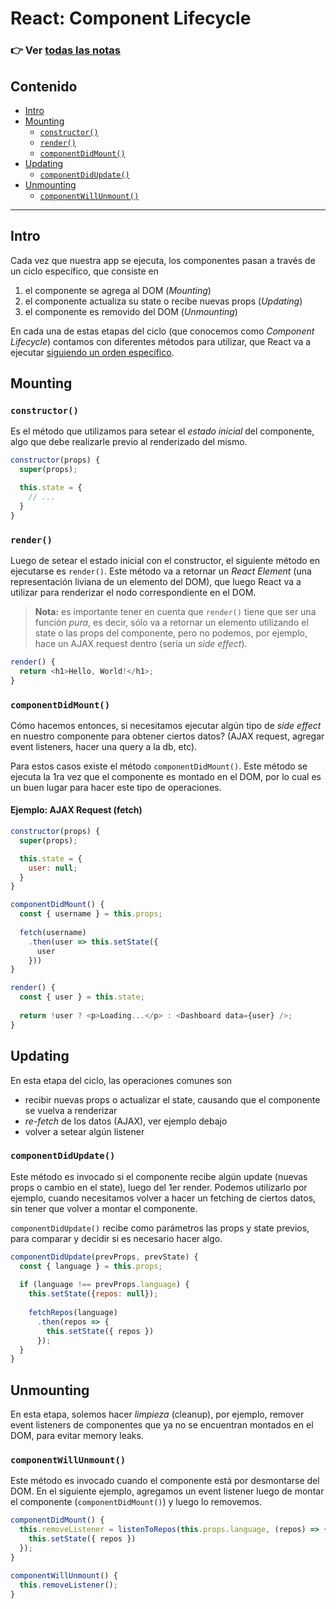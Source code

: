 # React: Component Lifecycle

### 👉 Ver [todas las notas](https://github.com/undefinedschool/notes)

## Contenido

- [Intro](https://github.com/undefinedschool/notes-react-component-lifecycle/#intro)
- [Mounting](https://github.com/undefinedschool/notes-react-component-lifecycle/#mounting)
  - [`constructor()`](https://github.com/undefinedschool/notes-react-component-lifecycle/#constructor)
  - [`render()`](https://github.com/undefinedschool/notes-react-component-lifecycle/#render)
  - [`componentDidMount()`](https://github.com/undefinedschool/notes-react-component-lifecycle/#componentdidmount)
- [Updating](https://github.com/undefinedschool/notes-react-component-lifecycle/#updating)
  - [`componentDidUpdate()`](https://github.com/undefinedschool/notes-react-component-lifecycle/#componentdidupdate)
- [Unmounting](https://github.com/undefinedschool/notes-react-component-lifecycle/#unmounting)
  - [`componentWillUnmount()`](https://github.com/undefinedschool/notes-react-component-lifecycle/#componentwillunmount)

---

## Intro

Cada vez que nuestra app se ejecuta, los componentes pasan a través de un ciclo específico, que consiste en

1. el componente se agrega al DOM (_Mounting_)
2. el componente actualiza su state o recibe nuevas props (_Updating_)
3. el componente es removido del DOM (_Unmounting_)

En cada una de estas etapas del ciclo (que conocemos como _Component Lifecycle_) contamos con diferentes métodos para utilizar, que React va a ejecutar [siguiendo un orden específico](https://reactjs.org/docs/react-component.html#the-component-lifecycle).

## Mounting

### `constructor()`

Es el método que utilizamos para setear el _estado inicial_ del componente, algo que debe realizarle previo al renderizado del mismo.

```js
constructor(props) {
  super(props);

  this.state = {
    // ...
  }
}
```

### `render()`

Luego de setear el estado inicial con el constructor, el siguiente método en ejecutarse es `render()`. Este método va a retornar un _React Element_ (una representación liviana de un elemento del DOM), que luego React va a utilizar para renderizar el nodo correspondiente en el DOM.

> **Nota:** es importante tener en cuenta que `render()` tiene que ser una función _pura_, es decir, sólo va a retornar un elemento utilizando el state o las props del componente, pero no podemos, por ejemplo, hace un AJAX request dentro (sería un _side effect_).

```js
render() {
  return <h1>Hello, World!</h1>;
}
```

### `componentDidMount()`

Cómo hacemos entonces, si necesitamos ejecutar algún tipo de _side effect_ en nuestro componente para obtener ciertos datos? (AJAX request, agregar event listeners, hacer una query a la db, etc).

Para estos casos existe el método `componentDidMount()`. Este método se ejecuta la 1ra vez que el componente es montado en el DOM, por lo cual es un buen lugar para hacer este tipo de operaciones.

#### Ejemplo: AJAX Request (fetch)

```js
constructor(props) {
  super(props);

  this.state = {
    user: null;
  }
}

componentDidMount() {
  const { username } = this.props;
  
  fetch(username)
    .then(user => this.setState({
      user
    }))
}

render() {
  const { user } = this.state;
  
  return !user ? <p>Loading...</p> : <Dashboard data={user} />;
}
```

## Updating

En esta etapa del ciclo, las operaciones comunes son

- recibir nuevas props o actualizar el state, causando que el componente se vuelva a renderizar
- _re-fetch_ de los datos (AJAX), ver ejemplo debajo
- volver a setear algún listener

### `componentDidUpdate()`

Este método es invocado si el componente recibe algún update (nuevas props o cambio en el state), luego del 1er render. Podemos utilizarlo por ejemplo, cuando necesitamos volver a hacer un fetching de ciertos datos, sin tener que volver a montar el componente.

`componentDidUpdate()` recibe como parámetros las props y state previos, para comparar y decidir si es necesario hacer algo.

```js
componentDidUpdate(prevProps, prevState) {
  const { language } = this.props;
  
  if (language !== prevProps.language) {
    this.setState({repos: null});
  
    fetchRepos(language)
      .then(repos => {
        this.setState({ repos })
      });
  }
}
```

## Unmounting

En esta etapa, solemos hacer _limpieza_ (cleanup), por ejemplo, remover event listeners de componentes que ya no se encuentran montados en el DOM, para evitar memory leaks.

### `componentWillUnmount()`

Este método es invocado cuando el componente está por desmontarse del DOM. En el siguiente ejemplo, agregamos un event listener luego de montar el componente (`componentDidMount()`) y luego lo removemos.

```js
componentDidMount() {
  this.removeListener = listenToRepos(this.props.language, (repos) => {
    this.setState({ repos })
  });
}

componentWillUnmount() {
  this.removeListener();
}
```
